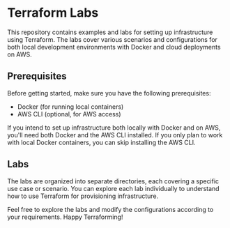 # Terraform Labs

This repository contains examples and labs for setting up infrastructure using Terraform. The labs cover various scenarios and configurations for both local development environments with Docker and cloud deployments on AWS.

## Prerequisites

Before getting started, make sure you have the following prerequisites:

- Docker (for running local containers)
- AWS CLI (optional, for AWS access)

If you intend to set up infrastructure both locally with Docker and on AWS, you'll need both Docker and the AWS CLI installed. If you only plan to work with local Docker containers, you can skip installing the AWS CLI.

## Labs

The labs are organized into separate directories, each covering a specific use case or scenario. You can explore each lab individually to understand how to use Terraform for provisioning infrastructure.

Feel free to explore the labs and modify the configurations according to your requirements. Happy Terraforming!

